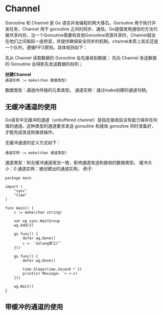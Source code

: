 # Channel #
Goroutine 和 Channel 是 Go 语言并发编程的两大基石。Goroutine 用于执行并发任务，Channel 用于 goroutine 之间的同步、通信。Go提倡使用通信的方法代替共享内存，当一个Goroutine需要和其他Goroutine资源共享时，Channel就会在他们之间架起一座桥梁，并提供确保安全同步的机制。channel本质上其实还是一个队列，遵循FIFO原则。具体规则如下：

先从 Channel 读取数据的 Goroutine 会先接收到数据；
先向 Channel 发送数据的 Goroutine 会得到先发送数据的权利；

**创建Channel**     
```通道实例 := make(chan 数据类型)```  

数据类型：通道内传输的元素类型。
通道实例：通过make创建的通道句柄。

## 无缓冲通道的使用 ##
Go语言中无缓冲的通道（unbuffered channel）是指在接收前没有能力保存任何值的通道。这种类型的通道要求发送 goroutine 和接收 goroutine 同时准备好，才能完成发送和接收操作。

无缓冲通道的定义方式如下：
```
通道实例 := make(chan 通道类型)
```
通道类型：和无缓冲通道用法一致，影响通道发送和接收的数据类型。
缓冲大小：0
通道实例：被创建出的通道实例。
例子:
```
package main

import (
    "sync"
    "time"
)

func main() {
    c := make(chan string)

    var wg sync.WaitGroup
    wg.Add(2)

    go func() {
        defer wg.Done()
        c <- `Golang梦工厂`
    }()

    go func() {
        defer wg.Done()

        time.Sleep(time.Second * 1)
        println(`Message: `+ <-c)
    }()

    wg.Wait()
}
```
## 带缓冲的通道的使用 ##
